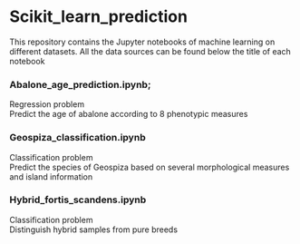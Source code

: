 # Scikit_learn_prediction
This repository contains the Jupyter notebooks of machine learning on different datasets.
All the data sources can be found below the title of each notebook  

### Abalone_age_prediction.ipynb; 
Regression problem  
Predict the age of abalone according to 8 phenotypic measures

### Geospiza_classification.ipynb  
Classification problem  
Predict the species of Geospiza based on several morphological measures and island information

### Hybrid_fortis_scandens.ipynb
Classification problem  
Distinguish hybrid samples from pure breeds
